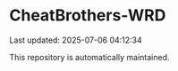 # CheatBrothers-WRD

Last updated: 2025-07-06 04:12:34

This repository is automatically maintained.
